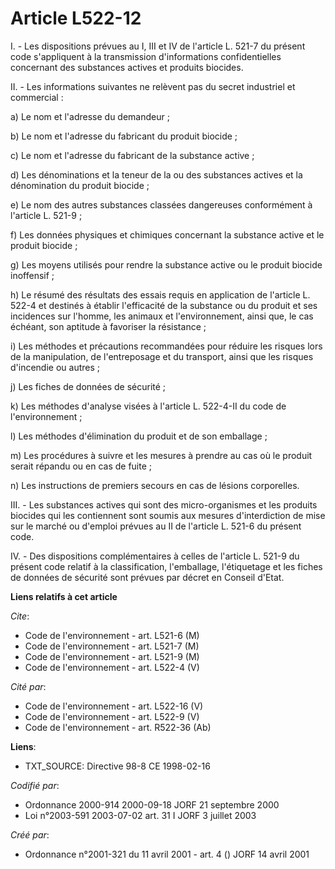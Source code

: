 # Article L522-12

I. - Les dispositions prévues au I, III et IV de l'article L. 521-7 du présent code s'appliquent à la transmission
d'informations confidentielles concernant des substances actives et produits biocides.

II. - Les informations suivantes ne relèvent pas du secret industriel et commercial :

a) Le nom et l'adresse du demandeur ;

b) Le nom et l'adresse du fabricant du produit biocide ;

c) Le nom et l'adresse du fabricant de la substance active ;

d) Les dénominations et la teneur de la ou des substances actives et la dénomination du produit biocide ;

e) Le nom des autres substances classées dangereuses conformément à l'article L. 521-9 ;

f) Les données physiques et chimiques concernant la substance active et le produit biocide ;

g) Les moyens utilisés pour rendre la substance active ou le produit biocide inoffensif ;

h) Le résumé des résultats des essais requis en application de l'article L. 522-4 et destinés à établir l'efficacité de la
substance ou du produit et ses incidences sur l'homme, les animaux et l'environnement, ainsi que, le cas échéant, son
aptitude à favoriser la résistance ;

i) Les méthodes et précautions recommandées pour réduire les risques lors de la manipulation, de l'entreposage et du
transport, ainsi que les risques d'incendie ou autres ;

j) Les fiches de données de sécurité ;

k) Les méthodes d'analyse visées à l'article L. 522-4-II du code de l'environnement ;

l) Les méthodes d'élimination du produit et de son emballage ;

m) Les procédures à suivre et les mesures à prendre au cas où le produit serait répandu ou en cas de fuite ;

n) Les instructions de premiers secours en cas de lésions corporelles.

III. - Les substances actives qui sont des micro-organismes et les produits biocides qui les contiennent sont soumis aux
mesures d'interdiction de mise sur le marché ou d'emploi prévues au II de l'article L. 521-6 du présent code.

IV. - Des dispositions complémentaires à celles de l'article L. 521-9 du présent code relatif à la classification,
l'emballage, l'étiquetage et les fiches de données de sécurité sont prévues par décret en Conseil d'Etat.

**Liens relatifs à cet article**

_Cite_:

  - Code de l'environnement - art. L521-6 (M)
  - Code de l'environnement - art. L521-7 (M)
  - Code de l'environnement - art. L521-9 (M)
  - Code de l'environnement - art. L522-4 (V)

_Cité par_:

  - Code de l'environnement - art. L522-16 (V)
  - Code de l'environnement - art. L522-9 (V)
  - Code de l'environnement - art. R522-36 (Ab)

**Liens**:

  - TXT_SOURCE: Directive 98-8 CE 1998-02-16

_Codifié par_:

  - Ordonnance 2000-914 2000-09-18 JORF 21 septembre 2000
  - Loi n°2003-591 2003-07-02 art. 31 I JORF 3 juillet 2003

_Créé par_:

  - Ordonnance n°2001-321 du 11 avril 2001 - art. 4 () JORF 14 avril 2001
